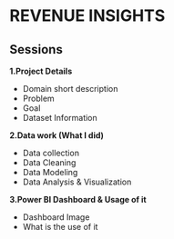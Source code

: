 # REVENUE INSIGHTS
## Sessions
**1.Project Details**
* Domain short description
* Problem
* Goal
* Dataset Information

**2.Data work (What I  did)**
  * Data collection
  * Data Cleaning
  * Data Modeling
  * Data Analysis & Visualization

**3.Power BI Dashboard & Usage of it**
  * Dashboard Image
  * What is the use of it 
